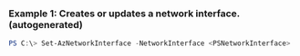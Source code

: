 ### Example 1: Creates or updates a network interface. (autogenerated)
```powershell
PS C:\> Set-AzNetworkInterface -NetworkInterface <PSNetworkInterface>
```


